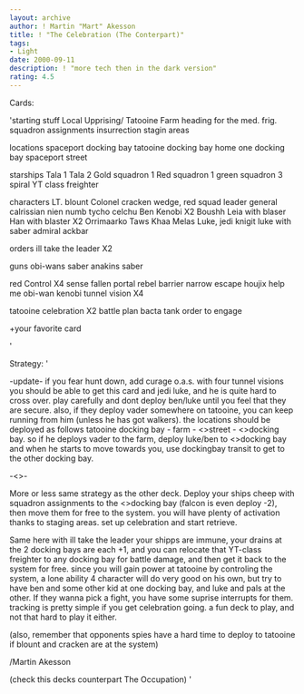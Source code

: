 ```yaml
---
layout: archive
author: ! Martin "Mart" Akesson
title: ! "The Celebration (The Conterpart)"
tags:
- Light
date: 2000-09-11
description: ! "more tech then in the dark version"
rating: 4.5
---
```

Cards: 

'starting stuff
Local Upprising/
Tatooine
Farm
heading for the med. frig.
squadron assignments
insurrection
stagin areas

locations
spaceport docking bay
tatooine docking bay
home one docking bay
spaceport street

starships
Tala 1
Tala 2
Gold squadron 1
Red squadron 1
green squadron 3
spiral
YT class freighter

characters
LT. blount
Colonel cracken
wedge, red squad leader
general calrissian
nien numb
tycho celchu
Ben Kenobi X2
Boushh
Leia with blaser
Han with blaster X2
Orrimaarko
Taws Khaa
Melas
Luke, jedi knigit
luke with saber
admiral ackbar

orders
ill take the leader X2

guns
obi-wans saber
anakins saber

red
Control X4
sense
fallen portal
rebel barrier
narrow escape
houjix
help me obi-wan kenobi
tunnel vision X4

tatooine celebration X2
battle plan
bacta tank
order to engage

+your favorite card

'

Strategy: '

-update-
if you fear hunt down, add curage o.a.s. with four tunnel visions you should be able to get  this card and jedi luke, and he is quite hard to cross over. play carefully and dont deploy ben/luke until you feel that they are secure. also, if they deploy vader somewhere on tatooine, you can keep running from him (unless he has got walkers). the locations should be deployed as follows tatooine docking bay - farm - <>street - <>docking bay. so if he deploys vader to the farm, deploy luke/ben to <>docking bay and when he starts to move towards you, use dockingbay transit to get to the other docking bay.

-<>-

More or less same strategy as the other deck. Deploy your ships cheep with squadron assignments to the <>docking bay (falcon is even deploy -2), then move them for free to the system. you will have plenty of activation thanks to staging areas. set up celebration and start retrieve.

Same here with ill take the leader your shipps are immune, your drains at the 2 docking bays are each +1, and you can relocate that YT-class freighter to any docking bay for battle damage, and then get it back to the system for free. since you will gain power at tatooine by controling the system, a lone ability 4 character will do very good on his own, but try to have ben and some other kid at one docking bay, and luke and pals at the other. If they wanna pick a fight, you have some suprise interrupts for them. tracking is pretty simple if you get celebration going. a fun deck to play, and not that hard to play it either.

(also, remember that opponents spies have a hard time to deploy to tatooine if blount and cracken are at the system)

/Martin Akesson

(check this decks counterpart The Occupation)	'